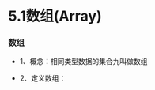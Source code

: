 # 5.1数组(Array)
 
### 数组

* 1、概念：相同类型数据的集合九叫做数组

* 2、定义数组：

 
 
 
 
 
 
 
 
 
 
 
 
 
 
 
 
 
 
 
 
 
 
 
 
 
 
 
 
 
 
 
 
 
 
 
 
 
 
 
 
 

